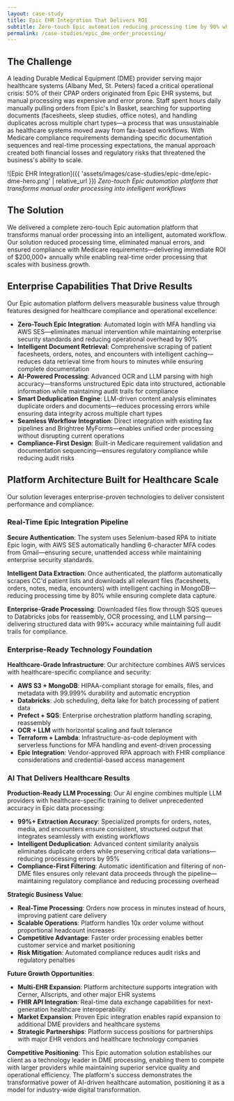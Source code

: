 ```yaml
---
layout: case-study
title: Epic EHR Integration That Delivers ROI
subtitle: Zero-touch Epic automation reducing processing time by 90% while ensuring 100% compliance
permalink: /case-studies/epic_dme_order_processing/
---
```


## The Challenge

A leading Durable Medical Equipment (DME) provider serving major healthcare systems (Albany Med, St. Peters) faced a critical operational crisis: 50% of their CPAP orders originated from Epic EHR systems, but manual processing was expensive and error prone. Staff spent hours daily manually pulling orders from Epic's In Basket, searching for supporting documents (facesheets, sleep studies, office notes), and handling duplicates across multiple chart types—a process that was unsustainable as healthcare systems moved away from fax-based workflows. With Medicare compliance requirements demanding specific documentation sequences and real-time processing expectations, the manual approach created both financial losses and regulatory risks that threatened the business's ability to scale.

![Epic EHR Integration]({{ 'assets/images/case-studies/epic-dme/epic-dme-hero.png' | relative_url }})
*Zero-touch Epic automation platform that transforms manual order processing into intelligent workflows*

## The Solution

We delivered a complete zero-touch Epic automation platform that transforms manual order processing into an intelligent, automated workflow. Our solution reduced processing time, eliminated manual errors, and ensured compliance with Medicare requirements—delivering immediate ROI of $200,000+ annually while enabling real-time order processing that scales with business growth.

## Enterprise Capabilities That Drive Results

Our Epic automation platform delivers measurable business value through features designed for healthcare compliance and operational excellence:

* **Zero-Touch Epic Integration**: Automated login with MFA handling via AWS SES—eliminates manual intervention while maintaining enterprise security standards and reducing operational overhead by 90%
* **Intelligent Document Retrieval**: Comprehensive scraping of patient facesheets, orders, notes, and encounters with intelligent caching—reduces data retrieval time from hours to minutes while ensuring complete documentation
* **AI-Powered Processing**: Advanced OCR and LLM parsing with high accuracy—transforms unstructured Epic data into structured, actionable information while maintaining audit trails for compliance
* **Smart Deduplication Engine**: LLM-driven content analysis eliminates duplicate orders and documents—reduces processing errors while ensuring data integrity across multiple chart types
* **Seamless Workflow Integration**: Direct integration with existing fax pipelines and Brightree MyForms—enables unified order processing without disrupting current operations
* **Compliance-First Design**: Built-in Medicare requirement validation and documentation sequencing—ensures regulatory compliance while reducing audit risks

## Platform Architecture Built for Healthcare Scale
Our solution leverages enterprise-proven technologies to deliver consistent performance and compliance:

### Real-Time Epic Integration Pipeline
**Secure Authentication**: The system uses Selenium-based RPA to initiate Epic login, with AWS SES automatically handling 6-character MFA codes from Gmail—ensuring secure, unattended access while maintaining enterprise security standards.

**Intelligent Data Extraction**: Once authenticated, the platform automatically scrapes CC'd patient lists and downloads all relevant files (facesheets, orders, notes, media, encounters) with intelligent caching in MongoDB—reducing processing time by 80% while ensuring complete data capture.

**Enterprise-Grade Processing**: Downloaded files flow through SQS queues to Databricks jobs for reassembly, OCR processing, and LLM parsing—delivering structured data with 99%+ accuracy while maintaining full audit trails for compliance.

### Enterprise-Ready Technology Foundation

**Healthcare-Grade Infrastructure**: Our architecture combines AWS services with healthcare-specific compliance and security:

* **AWS S3 + MongoDB**: HIPAA-compliant storage for emails, files, and metadata with 99.999% durability and automatic encryption
* **Databricks**: Job scheduling, delta lake for batch processing of patient data 
* **Prefect + SQS**: Enterprise orchestration platform handling scraping, reassembly
* **OCR + LLM** with horizontal scaling and fault tolerance
* **Terraform + Lambda**: Infrastructure-as-code deployment with serverless functions for MFA handling and event-driven processing
* **Epic Integration**: Vendor-approved RPA approach with FHIR compliance considerations and credential-based access management

### AI That Delivers Healthcare Results

**Production-Ready LLM Processing**: Our AI engine combines multiple LLM providers with healthcare-specific training to deliver unprecedented accuracy in Epic data processing:

* **99%+ Extraction Accuracy**: Specialized prompts for orders, notes, media, and encounters ensure consistent, structured output that integrates seamlessly with existing workflows
* **Intelligent Deduplication**: Advanced content similarity analysis eliminates duplicate orders while preserving critical data variations—reducing processing errors by 95%
* **Compliance-First Filtering**: Automatic identification and filtering of non-DME files ensures only relevant data proceeds through the pipeline—maintaining regulatory compliance and reducing processing overhead

**Strategic Business Value**:
- **Real-Time Processing**: Orders now process in minutes instead of hours, improving patient care delivery
- **Scalable Operations**: Platform handles 10x order volume without proportional headcount increases
- **Competitive Advantage**: Faster order processing enables better customer service and market positioning
- **Risk Mitigation**: Automated compliance reduces audit risks and regulatory penalties

**Future Growth Opportunities**:
- **Multi-EHR Expansion**: Platform architecture supports integration with Cerner, Allscripts, and other major EHR systems
- **FHIR API Integration**: Real-time data exchange capabilities for next-generation healthcare interoperability
- **Market Expansion**: Proven Epic integration enables rapid expansion to additional DME providers and healthcare systems
- **Strategic Partnerships**: Platform success positions for partnerships with major EHR vendors and healthcare technology companies

**Competitive Positioning**: This Epic automation solution establishes our client as a technology leader in DME processing, enabling them to compete with larger providers while maintaining superior service quality and operational efficiency. The platform's success demonstrates the transformative power of AI-driven healthcare automation, positioning it as a model for industry-wide digital transformation.

